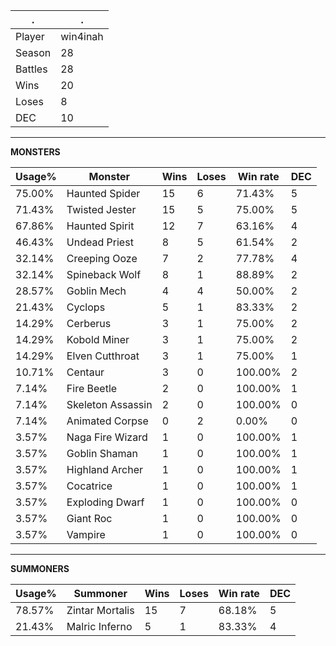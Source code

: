 .|.
|-|-
Player|win4inah
Season|28
Battles|28
Wins|20
Loses|8
DEC|10

---
**MONSTERS**

Usage%|Monster|Wins|Loses|Win rate|DEC|
-|-|-|-|-|-|
75.00%|Haunted Spider|15|6|71.43%|5|
71.43%|Twisted Jester|15|5|75.00%|5|
67.86%|Haunted Spirit|12|7|63.16%|4|
46.43%|Undead Priest|8|5|61.54%|2|
32.14%|Creeping Ooze|7|2|77.78%|4|
32.14%|Spineback Wolf|8|1|88.89%|2|
28.57%|Goblin Mech|4|4|50.00%|2|
21.43%|Cyclops|5|1|83.33%|2|
14.29%|Cerberus|3|1|75.00%|2|
14.29%|Kobold Miner|3|1|75.00%|2|
14.29%|Elven Cutthroat|3|1|75.00%|1|
10.71%|Centaur|3|0|100.00%|2|
7.14%|Fire Beetle|2|0|100.00%|1|
7.14%|Skeleton Assassin|2|0|100.00%|0|
7.14%|Animated Corpse|0|2|0.00%|0|
3.57%|Naga Fire Wizard|1|0|100.00%|1|
3.57%|Goblin Shaman|1|0|100.00%|1|
3.57%|Highland Archer|1|0|100.00%|1|
3.57%|Cocatrice|1|0|100.00%|1|
3.57%|Exploding Dwarf|1|0|100.00%|0|
3.57%|Giant Roc|1|0|100.00%|0|
3.57%|Vampire|1|0|100.00%|0|

---
**SUMMONERS**

Usage%|Summoner|Wins|Loses|Win rate|DEC|
-|-|-|-|-|-|
78.57%|Zintar Mortalis|15|7|68.18%|5|
21.43%|Malric Inferno|5|1|83.33%|4|
